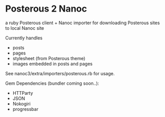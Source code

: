 # Posterous 2 Nanoc
a ruby Posterous client + Nanoc importer for downloading Posterous sites to local Nanoc site

Currently handles 

- posts
- pages
- stylesheet (from Posterous theme)
- images embedded in posts and pages

See nanoc3/extra/importers/posterous.rb for usage.

Gem Dependencies (bundler coming soon..):

- HTTParty
- JSON
- Nokogiri
- progressbar
